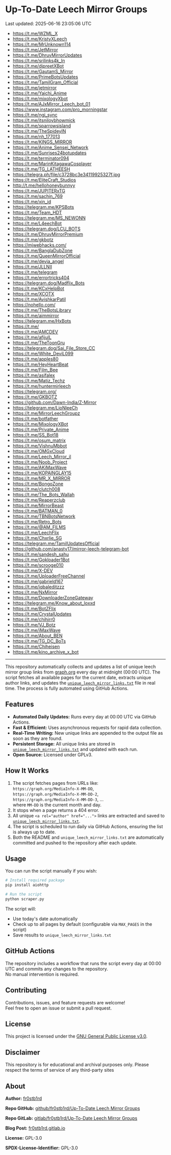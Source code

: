 # Up-To-Date Leech Mirror Groups

Last updated: 2025-06-16 23:05:06 UTC

- https://t.me/WZML_X
- https://t.me/KristyXLeech
- https://t.me/MrUnknown114
- https://t.me/JetMirror
- https://t.me/DhruvMirrorUpdates
- https://t.me/srilinks4k_In
- https://t.me/djpreetXBot
- https://t.me/GautamS_Mirror
- https://t.me/PrimeBotsUpdates
- https://t.me/TamilGram_Official
- https://t.me/jetmirror
- https://t.me/Yaichi_Anime
- https://t.me/mixologyXbot
- https://t.me/AJxMirror_Leech_bot_01
- https://www.instagram.com/pro_morningstar
- https://t.me/ngi_sync
- https://t.me/itsniloybhowmick
- https://t.me/sparrowsisland
- https://t.me/TheSpideyIN
- https://t.me/nh_177013
- https://t.me/KINGS_MIRROR
- https://t.me/Anime_Sensei_Network
- https://t.me/Sunrises24botupdates
- https://t.me/terminator094
- https://t.me/MarinKitagawaCosplayer
- https://t.me/TG_LATHEESH
- https://telegra.ph/file/c3728bc3e34119925327f.jpg
- https://t.me/EliteCraft_Studios
- http://t.me/hellohoneybunnyy
- https://t.me/JUPITERxTG
- https://t.me/sachin_769
- https://t.me/xin_id
- https://telegram.me/KPSBots
- https://t.me/Team_HDT
- https://telegram.me/MS_NEWONN
- https://t.me/L4eechBot
- https://telegram.dog/LCU_BOTS
- https://t.me/DhruvMirrorPremium
- https://t.me/gkbotz
- https://mjwebhacks.com/
- https://t.me/BanglaDubZone
- https://t.me/QueenMirrorOfficial
- https://t.me/devia_angel
- https://t.me/JLLNII
- https://t.me/telegram
- https://t.me/errortricks404
- https://telegram.dog/Madflix_Bots
- https://t.me/KCxHelpBot
- https://t.me/XCOTX
- https://t.me/AvishkarPatil
- https://nohello.com/
- https://t.me/TheBotsLibrary
- https://t.me/aimmirror
- https://telegram.me/HxBots
- https://t.me/
- https://t.me/AMCDEV
- https://t.me/afijulL
- https://t.me/TheToonGru
- https://telegram.dog/Sai_File_Store_CC
- https://t.me/White_DeviL099
- https://t.me/apples80
- https://t.me/HeyHeartBeat
- https://t.me/Film_Bee
- https://t.me/asifalex
- https://t.me/Matiz_Techz
- https://t.me/huntermirleech
- https://telegram.org/
- https://t.me/GKBOTZ
- https://github.com/Dawn-India/Z-Mirror
- https://telegram.me/LioNleeCh
- https://t.me/MirrorLeechGroupz
- https://t.me/botfather
- https://t.me/MixologyXBot
- https://t.me/Private_Anime
- https://t.me/SS_Bot18
- https://t.me/osum_matrix
- https://t.me/VishnuMbbot
- https://t.me/OMGxCloud
- https://t.me/Leech_Mirror_il
- https://t.me/Noob_Project
- https://t.me/AKiMaxWave
- https://t.me/KOPAINGLAY15
- https://t.me/MR_X_MIRROR
- https://t.me/BongoZone
- https://t.me/clutch008
- https://t.me/The_Bots_Wallah
- https://t.me/Reaperzclub
- https://t.me/MirrorBeast
- https://t.me/BATMAN_0
- https://t.me/TBNBotsNetwork
- https://t.me/Retro_Bots
- https://t.me/@AM_FILMS
- https://t.me/LeechFlix
- https://t.me/Chxrlie_SG
- https://telegram.me/TamilUpdatesOfficial
- https://github.com/anasty17/mirror-leech-telegram-bot
- https://t.me/sandesh_sahu
- https://t.me/Gokloader1Bot
- https://t.me/scrooge010
- https://t.me/X-DEV
- https://t.me/UploaderFreeChannel
- https://t.me/gabrield167
- https://t.me/iqbaleditzzz
- https://t.me/NxMirror
- https://t.me/DownloaderZoneGateway
- https://telegram.me/Know_about_loxxd
- https://t.me/BotZFlix
- https://t.me/CrystalUpdates
- https://t.me/chihirr0
- https://t.me/VJ_Botz
- https://t.me/iMaxWave
- https://t.me/About_BEN
- https://t.me/TG_DC_BoTs
- https://t.me/Chiheisen
- https://t.me/kino_archive_x_bot

---

This repository automatically collects and updates a list of unique leech mirror group links from [graph.org](https://graph.org) every day at midnight (00:00 UTC). The script fetches all available pages for the current date, extracts unique author links, and updates the [`unique_leech_mirror_links.txt`](unique_leech_mirror_links.txt) file in real time. The process is fully automated using GitHub Actions.

## Features

- **Automated Daily Updates:** Runs every day at 00:00 UTC via GitHub Actions.
- **Fast & Efficient:** Uses asynchronous requests for rapid data collection.
- **Real-Time Writing:** New unique links are appended to the output file as soon as they are found.
- **Persistent Storage:** All unique links are stored in [`unique_leech_mirror_links.txt`](unique_leech_mirror_links.txt) and updated with each run.
- **Open Source:** Licensed under GPLv3.

## How It Works

1. The script fetches pages from URLs like:  
   `https://graph.org/MediaInfo-X-MM-DD`,  
   `https://graph.org/MediaInfo-X-MM-DD-2`,  
   `https://graph.org/MediaInfo-X-MM-DD-3`, ...  
   where `MM-DD` is the current month and day.
2. It stops when a page returns a 404 error.
3. All unique `<a rel="author" href="...">` links are extracted and saved to [`unique_leech_mirror_links.txt`](unique_leech_mirror_links.txt).
4. The script is scheduled to run daily via GitHub Actions, ensuring the list is always up to date.
5. Both the README and `unique_leech_mirror_links.txt` are automatically committed and pushed to the repository after each update.

## Usage

You can run the script manually if you wish:

```bash
# Install required package
pip install aiohttp

# Run the script
python scraper.py
```

The script will:
- Use today's date automatically
- Check up to all pages by default (configurable via `MAX_PAGES` in the script)
- Save results to `unique_leech_mirror_links.txt`

## GitHub Actions

The repository includes a workflow that runs the script every day at 00:00 UTC and commits any changes to the repository.  
No manual intervention is required.

## Contributing

Contributions, issues, and feature requests are welcome!  
Feel free to open an issue or submit a pull request.

## License

This project is licensed under the [GNU General Public License v3.0](LICENSE).

## Disclaimer
This repository is for educational and archival purposes only. Please respect the terms of service of any third-party sites

## About

**Author:** [fr0stb1rd](https://fr0stb1rd.gitlab.io/) 

**Repo GitHub:** [github/fr0stb1rd/Up-To-Date Leech Mirror Groups](https://github.com/b1rdfr0st/Up-To-Date-Leech-Mirror-Groups)

**Repo GitLab:** [gitlab/fr0stb1rd/Up-To-Date Leech Mirror Groups](https://gitlab.com/fr0stb1rd/up-to-date-leech-mirror-groups)

**Blog Post:**  [fr0stb1rd.gitlab.io](https://fr0stb1rd.gitlab.io/posts/up-to-date-leech-mirror-groups-automatic-telegram-group-link-collector/)

**License:** GPL-3.0

**SPDX-License-Identifier:** GPL-3.0
